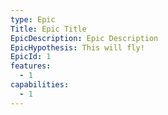 ```yaml
---
type: Epic
Title: Epic Title
EpicDescription: Epic Description
EpicHypothesis: This will fly!
EpicId: 1
features:
  - 1
capabilities:
  - 1
---
```

